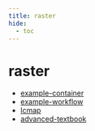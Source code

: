 ```yaml
---
title: raster
hide:
  - toc
---
```


# raster

- [example-container](/container-library/example-container.md)  
  <small></small>
- [example-workflow](/analytics-library/example-workflow.md)  
  <small></small>
- [lcmap](/data-library/lcmap.md)  
  <small></small>
- [advanced-textbook](/quickstart/advanced-textbook.md)  
  <small></small>